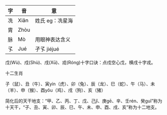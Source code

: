 
| 字   | 音    | 意         |
| --- | ---- | --------- |
| 冼   | Xiǎn | 姓氏 eg：冼星海 |
| 胄   | Zhòu |           |
| 脉   | Mò   | 用眼神表达含义   |
| 孓   | Jué  | 孑孓 jiéjué |
戊(Wù)、戍(Shù)、戌(Xū)、戎(Róng)十字口诀：点戍空心戊，横戌十字戎。

十二生肖

子（鼠）、丑（牛）、寅yín（虎）、卯（兔）、辰（龙）、巳（蛇）、午（马）、未（羊）、申（猴）、酉yǒu（鸡）、戌（狗）、亥（猪）

简化后的天干地支：“甲、乙、丙、丁、戊、己jǐ、庚gē、辛、壬rén、癸guǐ”称为十天干，“子、丑、寅、卯、辰、巳、午、未、申、酉、戌、亥”称为十二地支。

